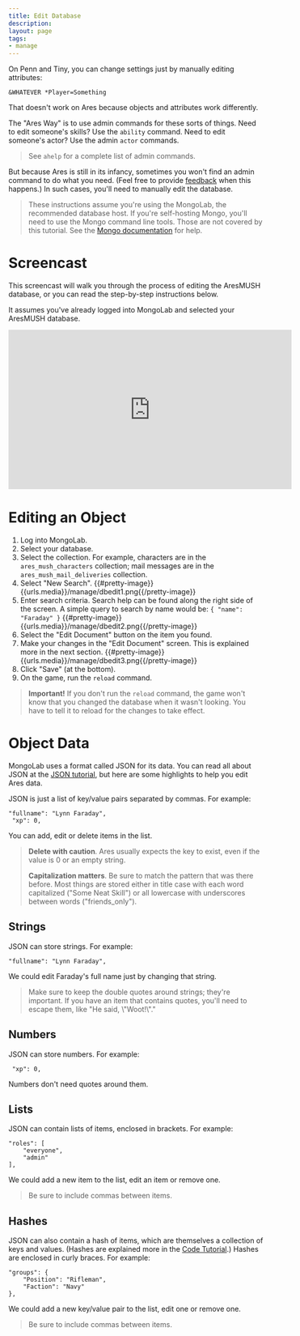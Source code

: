 ```yaml
---
title: Edit Database
description:
layout: page
tags: 
- manage
---
```


On Penn and Tiny, you can change settings just by manually editing attributes:

    &WHATEVER *Player=Something

That doesn't work on Ares because objects and attributes work differently.

The "Ares Way" is to use admin commands for these sorts of things.  Need to edit someone's skills?  Use the `ability` command.  Need to edit someone's actor?  Use the admin `actor` commands.

> See `ahelp` for a complete list of admin commands.

But because Ares is still in its infancy, sometimes you won't find an admin command to do what you need.  (Feel free to provide [feedback](/feedback) when this happens.)   In such cases, you'll need to manually edit the database.

> These instructions assume you're using the MongoLab, the recommended database host.  If you're self-hosting Mongo, you'll need to use the Mongo command line tools.  Those are not covered by this tutorial.  See the [Mongo documentation](http://docs.mongodb.org/manual/reference/mongo-shell/) for help.

# Screencast

This screencast will walk you through the process of editing the AresMUSH database, or you can read the step-by-step instructions below.

It assumes you've already logged into MongoLab and selected your AresMUSH database.

<iframe width="560" height="315" src="https://www.youtube.com/embed/eT3mYQLiKoc" frameborder="0" allowfullscreen></iframe>

# Editing an Object

1. Log into MongoLab.
2. Select your database.
3. Select the collection. For example, characters are in the `ares_mush_characters` collection; mail messages are in the `ares_mush_mail_deliveries` collection.
4. Select "New Search". 
{{#pretty-image}}{{urls.media}}/manage/dbedit1.png{{/pretty-image}} 
5. Enter search criteria.  Search help can be found along the right side of the screen.   A simple query to search by name would be: `{ "name": "Faraday" }`
{{#pretty-image}}{{urls.media}}/manage/dbedit2.png{{/pretty-image}} 
6. Select the "Edit Document" button on the item you found.
7. Make your changes in the "Edit Document" screen.  This is explained more in the next section.
{{#pretty-image}}{{urls.media}}/manage/dbedit3.png{{/pretty-image}} 
8. Click "Save" (at the bottom).
9. On the game, run the `reload` command.

> **Important!** If you don't run the `reload` command, the game won't know that you changed the database when it wasn't looking.  You have to tell it to reload for the changes to take effect.

# Object Data

MongoLab uses a format called JSON for its data.   You can read all about JSON at the [JSON tutorial](http://www.w3schools.com/json/), but here are some highlights to help you edit Ares data.

JSON is just a list of key/value pairs separated by commas.  For example:

    "fullname": "Lynn Faraday",
     "xp": 0,


You can add, edit or delete items in the list.

> **Delete with caution**.  Ares usually expects the key to exist, even if the value is 0 or an empty string.
>
> **Capitalization matters**.  Be sure to match the pattern that was there before.  Most things are stored either in title case with each word capitalized ("Some Neat Skill") or all lowercase with underscores between words ("friends_only").
 
## Strings

JSON can store strings.  For example:

    "fullname": "Lynn Faraday",

We could edit Faraday's full name just by changing that string.

> Make sure to keep the double quotes around strings; they're important.  If you have an item that contains quotes, you'll need to escape them, like "He said, \\"Woot!\\"."

## Numbers

JSON can store numbers.  For example:

     "xp": 0,

Numbers don't need quotes around them.

## Lists

JSON can contain lists of items, enclosed in brackets.  For example:

    "roles": [
        "everyone",
        "admin"
    ],

We could add a new item to the list, edit an item or remove one.

> Be sure to include commas between items.

## Hashes

JSON can also contain a hash of items, which are themselves a collection of keys and values.  (Hashes are explained more in the [Code Tutorial](/code).)   Hashes are enclosed in curly braces. For example:

    "groups": {
        "Position": "Rifleman",
        "Faction": "Navy"
    },

We could add a new key/value pair to the list, edit one or remove one.

> Be sure to include commas between items.
